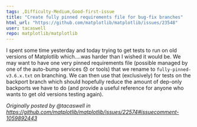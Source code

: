 ```yaml
---
tags: ,Difficulty-Medium,Good-first-issue
title: "Create fully pinned requirements file for bug-fix branches"
html_url: "https://github.com/matplotlib/matplotlib/issues/23548"
user: tacaswell
repo: matplotlib/matplotlib
---
```


I spent some time yesterday and today trying to get tests to run on old versions of Matplotlib which....was harder than I wished it would be.  We may want to have one very pinned requirements file (possible managed by one of the auto-bump services 😞 or tools) that we rename to `fully-pinned-v3.6.x.txt` on branching.  We can then use that (exclusively) for tests on the backport branch which should hopefully reduce the amount of dep-only backports we have to do (and provide a useful reference for anyone who wants to get old versions testing again).

_Originally posted by @tacaswell in https://github.com/matplotlib/matplotlib/issues/22574#issuecomment-1059892443_
